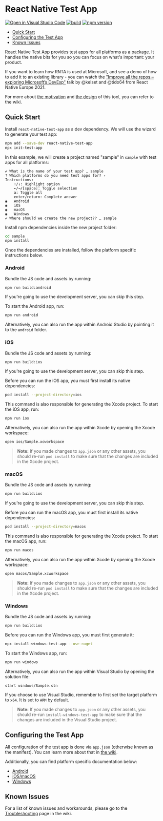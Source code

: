 # React Native Test App

[![Open in Visual Studio Code](https://img.shields.io/static/v1?logo=visualstudiocode&label=&message=Open%20in%20Visual%20Studio%20Code&color=007acc&labelColor=444444&logoColor=007acc)](https://vscode.dev/github/microsoft/react-native-test-app)
[![build](https://github.com/microsoft/react-native-test-app/actions/workflows/build.yml/badge.svg)](https://github.com/microsoft/react-native-test-app/actions/workflows/build.yml)
[![npm version](https://img.shields.io/npm/v/react-native-test-app)](https://www.npmjs.com/package/react-native-test-app)

- [Quick Start](#quick-start)
- [Configuring the Test App](#configuring-the-test-app)
- [Known Issues](#known-issues)

React Native Test App provides test apps for all platforms as a package. It
handles the native bits for you so you can focus on what's important: your
product.

If you want to learn how RNTA is used at Microsoft, and see a demo of how to add
it to an existing library - you can watch the
["Improve all the repos – exploring Microsoft’s DevExp"](https://youtu.be/DAEnPV78rQc?t=499)
talk by @kelset and @tido64 from React Native Europe 2021.

For more about
[the motivation](https://github.com/microsoft/react-native-test-app/wiki#motivation)
and [the design](https://github.com/microsoft/react-native-test-app/wiki/Design)
of this tool, you can refer to the wiki.

## Quick Start

Install `react-native-test-app` as a dev dependency. We will use the wizard to
generate your test app:

```sh
npm add --save-dev react-native-test-app
npx init-test-app
```

In this example, we will create a project named "sample" in `sample` with test
apps for all platforms:

```
✔ What is the name of your test app? … sample
? Which platforms do you need test apps for? ›
Instructions:
    ↑/↓: Highlight option
    ←/→/[space]: Toggle selection
    a: Toggle all
    enter/return: Complete answer
◉   Android
◉   iOS
◉   macOS
◉   Windows
✔ Where should we create the new project?? … sample
```

Install npm dependencies inside the new project folder:

```sh
cd sample
npm install
```

Once the dependencies are installed, follow the platform specific instructions
below.

### Android

Bundle the JS code and assets by running:

```sh
npm run build:android
```

If you're going to use the development server, you can skip this step.

To start the Android app, run:

```sh
npm run android
```

Alternatively, you can also run the app within Android Studio by pointing it to
the `android` folder.

### iOS

Bundle the JS code and assets by running:

```sh
npm run build:ios
```

If you're going to use the development server, you can skip this step.

Before you can run the iOS app, you must first install its native dependencies:

```sh
pod install --project-directory=ios
```

This command is also responsible for generating the Xcode project. To start the
iOS app, run:

```sh
npm run ios
```

Alternatively, you can also run the app within Xcode by opening the Xcode
workspace:

```sh
open ios/Sample.xcworkspace
```

> **Note:** If you made changes to `app.json` or any other assets, you should
> re-run `pod install` to make sure that the changes are included in the Xcode
> project.

### macOS

Bundle the JS code and assets by running:

```sh
npm run build:ios
```

If you're going to use the development server, you can skip this step.

Before you can run the macOS app, you must first install its native
dependencies:

```sh
pod install --project-directory=macos
```

This command is also responsible for generating the Xcode project. To start the
macOS app, run:

```sh
npm run macos
```

Alternatively, you can also run the app within Xcode by opening the Xcode
workspace:

```sh
open macos/Sample.xcworkspace
```

> **Note:** If you made changes to `app.json` or any other assets, you should
> re-run `pod install` to make sure that the changes are included in the Xcode
> project.

### Windows

Bundle the JS code and assets by running:

```sh
npm run build:ios
```

Before you can run the Windows app, you must first generate it:

```sh
npx install-windows-test-app --use-nuget
```

To start the Windows app, run:

```sh
npm run windows
```

Alternatively, you can also run the app within Visual Studio by opening the
solution file:

```
start windows/Sample.sln
```

If you choose to use Visual Studio, remember to first set the target platform to
`x64`. It is set to `ARM` by default.

> **Note:** If you made changes to `app.json` or any other assets, you should
> re-run `install-windows-test-app` to make sure that the changes are included
> in the Visual Studio project.

## Configuring the Test App

All configuration of the test app is done via `app.json` (otherwise known as the
manifest). You can learn more about that in
[the wiki](https://github.com/microsoft/react-native-test-app/wiki/Manifest-%28app.json%29).

Additionally, you can find platform specific documentation below:

- [Android](https://github.com/microsoft/react-native-test-app/wiki/Android-Specifics)
- [iOS/macOS](https://github.com/microsoft/react-native-test-app/wiki/iOS-and-macOS-Specifics)
- [Windows](https://github.com/microsoft/react-native-test-app/wiki/Windows-Specifics)

## Known Issues

For a list of known issues and workarounds, please go to the
[Troubleshooting](https://github.com/microsoft/react-native-test-app/wiki/Troubleshooting)
page in the wiki.
